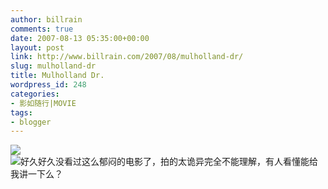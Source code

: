 ```yaml
---
author: billrain
comments: true
date: 2007-08-13 05:35:00+00:00
layout: post
link: http://www.billrain.com/2007/08/mulholland-dr/
slug: mulholland-dr
title: Mulholland Dr.
wordpress_id: 248
categories:
- 影如随行|MOVIE
tags:
- blogger
---
```


[![](http://bp2.blogger.com/_lAHIYwHGO4A/Rr_t00dqiiI/AAAAAAAABvE/sXGigQsR5u8/s400/200391318817.3148126.jpg)](http://bp2.blogger.com/_lAHIYwHGO4A/Rr_t00dqiiI/AAAAAAAABvE/sXGigQsR5u8/s1600-h/200391318817.3148126.jpg)  
[![](http://bp3.blogger.com/_lAHIYwHGO4A/Rr_t1EdqijI/AAAAAAAABvM/s7V0UZJ9sIo/s400/2005526144338.6015587.jpg)](http://bp3.blogger.com/_lAHIYwHGO4A/Rr_t1EdqijI/AAAAAAAABvM/s7V0UZJ9sIo/s1600-h/2005526144338.6015587.jpg)好久好久没看过这么郁闷的电影了，拍的太诡异完全不能理解，有人看懂能给我讲一下么？
